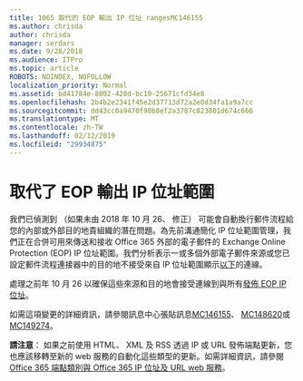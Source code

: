 ```yaml
---
title: 1065 取代的 EOP 輸出 IP 位址 rangesMC146155
ms.author: chrisda
author: chrisda
manager: serdars
ms.date: 9/28/2018
ms.audience: ITPro
ms.topic: article
ROBOTS: NOINDEX, NOFOLLOW
localization_priority: Normal
ms.assetid: bd41784e-8002-428d-bc19-25671cfd34e8
ms.openlocfilehash: 2b4b2e2341f45e2d37713d72a2e0d34fa1a9a7cc
ms.sourcegitcommit: dd43cc0a9470f98b8ef2a3787c823801d674c666
ms.translationtype: MT
ms.contentlocale: zh-TW
ms.lasthandoff: 02/12/2019
ms.locfileid: "29934875"
---
```

# <a name="deprecation-of-eop-outbound-ip-address-ranges"></a>取代了 EOP 輸出 IP 位址範圍

我們已偵測到 （如果未由 2018 年 10 月 26、 修正） 可能會自動換行郵件流程給您的內部或外部目的地貴組織的潛在問題。為先前溝通簡化 IP 位址範圍管理，我們正在合併可用來傳送和接收 Office 365 外部的電子郵件的 Exchange Online Protection (EOP) IP 位址範圍。我們分析表示一或多個外部電子郵件來源或您已設定郵件流程連接器中的目的地不接受來自 IP 位址範圍顯示[以下](https://docs.microsoft.com/office365/SecurityCompliance/eop/exchange-online-protection-ip-addresses)的連線。
  
處理之前年 10 月 26 以確保這些來源和目的地會接受連線到與所有[發佈 EOP IP 位址](https://docs.microsoft.com/office365/SecurityCompliance/eop/exchange-online-protection-ip-addresses)。
  
如需這項變更的詳細資訊，請參閱訊息中心張貼訊息[MC146155](https://portal.office.com/AdminPortal/home?switchtomodern=true#/MessageCenter?id=MC146155)、 [MC148620](https://portal.office.com/AdminPortal/home?switchtomodern=true#/MessageCenter?id=MC148620)或[MC149274](https://portal.office.com/AdminPortal/home?switchtomodern=true#/MessageCenter?id=MC149274)。
  
 **請注意**： 如果之前使用 HTML、 XML 及 RSS 透過 IP 或 URL 發佈端點更新，您也應該移轉至新的 web 服務的自動化這些類型的更新。如需詳細資訊，請參閱[Office 365 端點類別與 Office 365 IP 位址及 URL web 服務](https://techcommunity.microsoft.com/t5/Office-365-Blog/Announcing-Office-365-endpoint-categories-and-Office-365-IP/ba-p/177638)。
  

